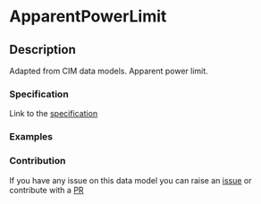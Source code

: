 # ApparentPowerLimit

## Description 

Adapted from CIM data models. Apparent power limit.
### Specification

Link to the [specification](https://smart-data-models.github.io/dataModel.EnergyCIM/ApparentPowerLimit/doc/spec.md)
### Examples
### Contribution

 If you have any issue on this data model you can raise an [issue](https://github.com/smart-data-models/dataModel.EnergyCIM/issues)  or contribute with a [PR](https://github.com/smart-data-models/dataModel.EnergyCIM/pulls)